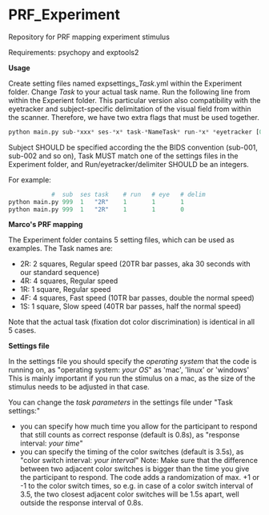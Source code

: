 # PRF_Experiment
Repository for PRF mapping experiment stimulus

Requirements: psychopy and exptools2

**Usage**

Create setting files named expsettings_*Task*.yml within the Experiment folder. Change *Task* to your actual task name. Run the following line from within the Experient folder. This particular version also compatibility with the eyetracker and subject-specific delimitation of the visual field from within the scanner. Therefore, we have two extra flags that must be used together. 

```python
python main.py sub-*xxx* ses-*x* task-*NameTask* run-*x* *eyetracker [0=**no**|1=**yes**]* *delimiter [0=**no**|1=**yes**]*
```

Subject SHOULD be specified according the the BIDS convention (sub-001, sub-002 and so on), Task MUST match one of the settings files in the Experiment folder, and Run/eyetracker/delimiter SHOULD be an integers.

For example:
```python
            #  sub  ses task    # run   # eye   # delim
python main.py 999  1   "2R"    1       1       1
python main.py 999  1   "2R"    1       1       0
```

**Marco's PRF mapping**

The Experiment folder contains 5 setting files, which can be used as examples. The Task names are:

- 2R: 2 squares, Regular speed (20TR bar passes, aka 30 seconds with our standard sequence)
- 4R: 4 squares, Regular speed 
- 1R: 1 square, Regular speed
- 4F: 4 squares, Fast speed (10TR bar passes, double the normal speed)
- 1S: 1 square, Slow speed (40TR bar passes, half the normal speed)

Note that the actual task (fixation dot color discrimination) is identical in all 5 cases.

**Settings file** 

In the settings file you should specify the *operating system* that the code is running on, as "operating system: *your OS*" as 'mac', 'linux' or 'windows'
This is mainly important if you run the stimulus on a mac, as the size of the stimulus needs to be adjusted in that case.

You can change the *task parameters* in the settings file under "Task settings:"
- you can specify how much time you allow for the participant to respond that still counts as correct response (default is 0.8s), as "response interval: *your time*"
- you can specify the timing of the color switches (default is 3.5s), as "color switch interval: *your interval*"
Note: Make sure that the difference between two adjacent color switches is bigger than the time you give the participant to respond. 
The code adds a randomization of max. +1 or -1 to the color switch times, so e.g. in case of a color switch interval of 3.5, the two closest adjacent color switches will be 1.5s apart, well outside the response interval of 0.8s.


